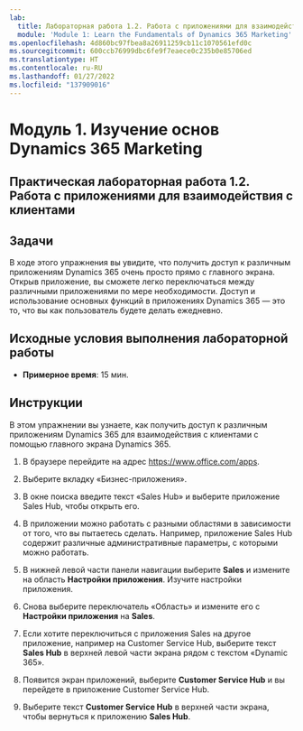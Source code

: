 ```yaml
---
lab:
  title: Лабораторная работа 1.2. Работа с приложениями для взаимодействия с клиентами
  module: 'Module 1: Learn the Fundamentals of Dynamics 365 Marketing'
ms.openlocfilehash: 4d860bc97fbea8a26911259cb11c1070561efd0c
ms.sourcegitcommit: 600ccb76999dbc6fe9f7eaece0c235b0e85706ed
ms.translationtype: HT
ms.contentlocale: ru-RU
ms.lasthandoff: 01/27/2022
ms.locfileid: "137909016"
---
```

<a name="module-1-learn-the-fundamentals-of-dynamics-365-marketing"></a>Модуль 1. Изучение основ Dynamics 365 Marketing
========================

## <a name="practice-lab-12---work-with-customer-engagement-apps"></a>Практическая лабораторная работа 1.2. Работа с приложениями для взаимодействия с клиентами 

## <a name="objectives"></a>Задачи

В ходе этого упражнения вы увидите, что получить доступ к различным приложениям Dynamics 365 очень просто прямо с главного экрана. Открыв приложение, вы сможете легко переключаться между различными приложениями по мере необходимости. Доступ и использование основных функций в приложениях Dynamics 365 — это то, что вы как пользователь будете делать ежедневно.


## <a name="lab-setup"></a>Исходные условия выполнения лабораторной работы

  - **Примерное время**: 15 мин.

## <a name="instructions"></a>Инструкции

В этом упражнении вы узнаете, как получить доступ к различным приложениям Dynamics 365 для взаимодействия с клиентами с помощью главного экрана Dynamics 365. 

1.  В браузере перейдите на адрес https://www.office.com/apps. 

2.  Выберите вкладку «Бизнес-приложения».  

3.  В окне поиска введите текст «Sales Hub» и выберите приложение Sales Hub, чтобы открыть его.  

4. В приложении можно работать с разными областями в зависимости от того, что вы пытаетесь сделать. Например, приложение Sales Hub содержит различные административные параметры, с которыми можно работать. 

5. В нижней левой части панели навигации выберите **Sales** и измените на область **Настройки приложения**. Изучите настройки приложения.

6. Снова выберите переключатель «Область» и измените его с **Настройки приложения** на **Sales**.

7. Если хотите переключиться с приложения Sales на другое приложение, например на Customer Service Hub, выберите текст **Sales Hub** в верхней левой части экрана рядом с текстом «Dynamic 365». 

8. Появится экран приложений, выберите **Customer Service Hub** и вы перейдете в приложение Customer Service Hub. 

9. Выберите текст **Customer Service Hub** в верхней части экрана, чтобы вернуться к приложению **Sales Hub**. 
